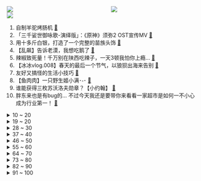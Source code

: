 <div >
	<a style="float:left;width:55%;" href = "https://github.com/anuraghazra/github-readme-stats">
	 <img src = "https://github-readme-stats.vercel.app/api?username=iuuuuuaena&theme=buefy&show_icons=true"/>
	</a>
	<a  style="float:right;width:45%" href = "https://github.com/anuraghazra/github-readme-stats">
	 <img  src="https://github-readme-stats.vercel.app/api/top-langs/?username=anuraghazra&layout=compact"/>
	</a>
	</div>

[![](https://img.shields.io/badge/jxd-@jxdgogogo.xyz-yellowgreen.svg)](https://www.jxdgogogo.xyz)<br>
1. 自制羊驼烤肠机 [:link:](//www.bilibili.com/video/BV16k4y1e7w3) <br>
2. 「三千娑世御咏歌-演绎版」：《原神》须弥2 OST宣传MV [:link:](//www.bilibili.com/video/BV1Xh4y1H72Q) <br>
3. 用十多斤白银，打造了一个完整的苗族头饰 [:link:](//www.bilibili.com/video/BV16c411n75c) <br>
4. 【乱飙】告诉老漠，我想吃鹅了 [:link:](//www.bilibili.com/video/BV1uM4y1y7UP) <br>
5. 辣椒致死量！千万别在陕西吃辣子，一天3顿我怕你上瘾… [:link:](//www.bilibili.com/video/BV1pc411H7Wk) <br>
6. 【冰冰vlog.008】春天的最后一个节气，以狼狈出海来告别 [:link:](//www.bilibili.com/video/BV1Sh4y1H75z) <br>
7. 友好又搞怪的生活小技巧 [:link:](//www.bilibili.com/video/BV1ov4y177Yj) <br>
8. 【鱼肉肉】一只野生姬小满･֊･ [:link:](//www.bilibili.com/video/BV1Pm4y127vM) <br>
9. 谁能获得三枚苏沃洛夫勋章？【小约翰】 [:link:](//www.bilibili.com/video/BV1Qv4y177CS) <br>
10. 胖东来也是有bug的… 不过今天我还是要带你来看看一家超市是如何一不小心成为行业第一！ [:link:](//www.bilibili.com/video/BV17L411e7pY) <br>
<details>
<summary>10 ~ 20</summary>

11. 和好朋友的对象聊天有多尴尬 [:link:](//www.bilibili.com/video/BV1tL411v7tv) <br>
12. 《崩坏：星穹铁道》星穹研习会01期——「走出家园」 [:link:](//www.bilibili.com/video/BV1as4y127qn) <br>
13. SEVENTEEN 10th Mini Album 'FML' Highlight Medley [:link:](//www.bilibili.com/video/BV1EL411v7rw) <br>
14. 就你**叫Happy猫啊？ [:link:](//www.bilibili.com/video/BV1uV4y1o7EB) <br>
15. 孔 明 走 单 骑 [:link:](//www.bilibili.com/video/BV1do4y1872k) <br>
16. 《只因你太美》BBOX+吉他 [:link:](//www.bilibili.com/video/BV1gs4y1A7Fs) <br>
17. 花3000元用时3小时吃了21道菜是什么样的体验【凭啥这么贵ep58- La Scène Ronde 之舞 by 山蒙】 [:link:](//www.bilibili.com/video/BV17o4y1j74i) <br>
18. 北京到沈阳800公里9小时45分钟，回家了，这次家人都被蒙在鼓里 [:link:](//www.bilibili.com/video/BV1dh4y1H7uK) <br>
19. 球2前33分钟究竟埋藏了多少细节？《流浪地球2》全片解析02 [:link:](//www.bilibili.com/video/BV1Ls4y1A79e) <br>
</details>
<details>
<summary>19 ~ 20</summary>

20. 小伙没钱去淄博吃烧烤，在家自制，没想到竟超好吃 [:link:](//www.bilibili.com/video/BV1yc411n7Au) <br>
21. 花千万买豪车不让进展台！劳斯莱斯车主被销售看不起.... [:link:](//www.bilibili.com/video/BV1ac411H72k) <br>
22. 什么队啊还要娘娘亲自排 [:link:](//www.bilibili.com/video/BV1wk4y1Y7Ce) <br>
23. 垃 圾 分 类 [:link:](//www.bilibili.com/video/BV15m4y127ye) <br>
24. 【崩坏学园2】新生篇完结曲——「起始之终」/ やなぎなぎ [:link:](//www.bilibili.com/video/BV1fT411W7V4) <br>
25. 快来看电影！ [:link:](//www.bilibili.com/video/BV1ao4y1h7Av) <br>
26. 151度的酒真的可以喝吗？喝完全身火辣辣的！ [:link:](//www.bilibili.com/video/BV17V4y1f7Up) <br>
27. 国籍一换，点赞百万！全是科技与狠活 [:link:](//www.bilibili.com/video/BV1bX4y167Zr) <br>
28. 国外极端动保破坏熊猫外交，跟风者明知是谣言仍在传播 [:link:](//www.bilibili.com/video/BV1Us4y1w78w) <br>
</details>
<details>
<summary>28 ~ 30</summary>

29. 后续来了家人们！！ [:link:](//www.bilibili.com/video/BV1Wg4y1M7YB) <br>
30. 退网一年，我治好了精神内耗。 [:link:](//www.bilibili.com/video/BV1x24y1c7aw) <br>
31. 按照观众描述画美少女4.0 [:link:](//www.bilibili.com/video/BV1gm4y127ko) <br>
32. 这也太不合理了吧 [:link:](//www.bilibili.com/video/BV1TV4y1f7S8) <br>
33. 变 形 金 刚 忍 界 大 战 [:link:](//www.bilibili.com/video/BV1zk4y1e7YD) <br>
34. 再见了儿子，爸爸妈妈去香港受苦了呜呜呜 [:link:](//www.bilibili.com/video/BV1AL411v79p) <br>
35. 大爷：强的不是我，而是我的八十岁！ [:link:](//www.bilibili.com/video/BV1T24y1c7Cw) <br>
36. 500块订的酒店一夜之间变成1600了！ [:link:](//www.bilibili.com/video/BV1Rm4y1172r) <br>
37. 【家有神兽】三战第三集预告：歼20双座版与无人僚机登场 [:link:](//www.bilibili.com/video/BV1pg4y1M77o) <br>
</details>
<details>
<summary>37 ~ 40</summary>

38. 破釜沉舟|| 项羽的军事才能是吹出来的还是真的？ [:link:](//www.bilibili.com/video/BV1KX4y1676s) <br>
39. 这一次摇到了撒哈拉！ [:link:](//www.bilibili.com/video/BV1X24y1F7si) <br>
40. 决定了，开一家女士理发店 [:link:](//www.bilibili.com/video/BV1KV4y1f75p) <br>
41. 众所周知，李白前期是无敌的 [:link:](//www.bilibili.com/video/BV1as4y1d7TQ) <br>
42. “可后来，我只曾在梦里见过这支摇” [:link:](//www.bilibili.com/video/BV1Fg4y1M7dc) <br>
43. 挑战！吃地球上最毒的鱼 [:link:](//www.bilibili.com/video/BV1w24y1c7bP) <br>
44. 怀疑宁财神喝醉以后写出的离奇故事《大笑江湖》！当年这部电影还挺火的... [:link:](//www.bilibili.com/video/BV1XL411e7d1) <br>
45. 探秘全世界最贵的汤！一碗流传了2500年的汤到底什么味道？ [:link:](//www.bilibili.com/video/BV12T411p7nf) <br>
46. 胖东来这样开榴莲、开到顾客满意为止 [:link:](//www.bilibili.com/video/BV1HX4y1676m) <br>
</details>
<details>
<summary>46 ~ 50</summary>

47. 你要欺负导师？ [:link:](//www.bilibili.com/video/BV1yh4y1H7Ax) <br>
48. “当各省风景都有了BGM” [:link:](//www.bilibili.com/video/BV1pc411n7yp) <br>
49. 她送你新鞋你把她踹兜里，我送你帝骑2.0你把我踹沟里。 [:link:](//www.bilibili.com/video/BV17v4y1n7up) <br>
50. 合作游戏？合作个屁！！！ [:link:](//www.bilibili.com/video/BV1no4y1j76m) <br>
51. 探秘纽约最贵餐厅！一顿饭吃了1200美金！！到底吃了点啥？ [:link:](//www.bilibili.com/video/BV1Ms4y1A7eJ) <br>
52. 【真人特效】小姐姐狂轰光头肌肉佬！ [:link:](//www.bilibili.com/video/BV1na4y1K7pz) <br>
53. 骑行去新疆，德令哈市休整一天，准备穿越六百公里无人区 [:link:](//www.bilibili.com/video/BV1GX4y167kn) <br>
54. 零经费 自拍《三体2：黑暗森林》（自制动画）第01集 [:link:](//www.bilibili.com/video/BV1ss4y127gi) <br>
55. 华晨宇《美好的事可不可以发生在我身上》声生不息·宝岛季 [:link:](//www.bilibili.com/video/BV1ac411H7uc) <br>
</details>
<details>
<summary>55 ~ 60</summary>

56. 国宾馆冰棍儿真来了，1965年老隐爷爷接待民国代总统李宗仁时就上它 [:link:](//www.bilibili.com/video/BV1Ac411H7Vy) <br>
57. 做游戏别学米哈游！什么都学只会害了你！ [:link:](//www.bilibili.com/video/BV1hX4y1z7rJ) <br>
58. 这就是钢化膜烤鸡吗？一整只抱着啃太过瘾了！ [:link:](//www.bilibili.com/video/BV1fX4y1z7CE) <br>
59. 电影最TOP：改变科幻影史！一口气看完《人猿星球》系列 [:link:](//www.bilibili.com/video/BV1Zm4y117EC) <br>
60. 丢人丢外地去了 [:link:](//www.bilibili.com/video/BV1gT411p7ep) <br>
61. 【半佛】疯魔武人，野王邵发明。 [:link:](//www.bilibili.com/video/BV1gL411v7uA) <br>
62. 他 几 乎 用 他 一 个 人 的 力 量 拯 救 了 一 个 国 家 [:link:](//www.bilibili.com/video/BV14X4y167fH) <br>
63. 小呆呆之拒绝道德绑架 [:link:](//www.bilibili.com/video/BV1qh4y1H7WK) <br>
64. 漂泊超哥初探秘，漂泊传企划世界观概念PV首曝！ [:link:](//www.bilibili.com/video/BV1Mc411H7zP) <br>
</details>
<details>
<summary>64 ~ 70</summary>

65. 可以学习一下《大刀进行曲》 [:link:](//www.bilibili.com/video/BV13v4y1E74H) <br>
66. 赴汤蹈火，竭诚为民！ [:link:](//www.bilibili.com/video/BV1uV4y1o7az) <br>
67. 模仿一下不同国家剧中人如何吃饭？该说不说，国产剧真的有真实住了吧？ [:link:](//www.bilibili.com/video/BV1wo4y1j7uZ) <br>
68. 【阿斗】一部让人拍案叫绝的悬疑片，最后1分钟的反转，颠覆了所有人的猜想！《玩命记忆》 [:link:](//www.bilibili.com/video/BV1wL411v7D9) <br>
69. 回家！ [:link:](//www.bilibili.com/video/BV1tv4y1n7xn) <br>
70. 放眼望去，全是瑕疵！吐槽《长空之王》【鉴定军事热门军事43.5】 [:link:](//www.bilibili.com/video/BV1uh411E7uF) <br>
71. 吃饭不排队景点不挤人才是我想要的 [:link:](//www.bilibili.com/video/BV1RX4y1z7c1) <br>
72. 来自“地狱”的绝美工艺品！ [:link:](//www.bilibili.com/video/BV1Ek4y1a7uq) <br>
73. 他只是想吃汉堡，他有什么错！【莽村日记】（完整版） [:link:](//www.bilibili.com/video/BV1Zv4y177CE) <br>
</details>
<details>
<summary>73 ~ 80</summary>

74. 铃芽老师来家访，不会还有人没写完作业吧？ [:link:](//www.bilibili.com/video/BV1Vo4y1h7Co) <br>
75. 原来我随手充个游戏皮肤的钱，在爸妈手里可以买这么多东西！ [:link:](//www.bilibili.com/video/BV1vo4y1j7Qg) <br>
76. 有谁会拒绝看恐龙跳钢管舞呢？快艾特你有趣的好朋友(⁎⁍̴̛ᴗ⁍̴̛⁎) [:link:](//www.bilibili.com/video/BV1BT411p7in) <br>
77. 网络高中生 VS 现实高中生 [:link:](//www.bilibili.com/video/BV1yP411S7Km) <br>
78. 卡尔：“他们的技能，我都有！”【献给LOL和王者玩家的DOTA2教学】 [:link:](//www.bilibili.com/video/BV1U24y1F7wD) <br>
79. 朴实无华淄博烧烤 [:link:](//www.bilibili.com/video/BV1Ph4y1s7gH) <br>
80. 6年不发歌，发歌就拿下“格莱美”的女人，欧美乐坛天后不是吹的 [:link:](//www.bilibili.com/video/BV1pV4y1Z77T) <br>
81. 断了兄弟的桃花运会如何? [:link:](//www.bilibili.com/video/BV1HX4y167sU) <br>
82. 什么东西不能加，就往里头加什么！ [:link:](//www.bilibili.com/video/BV1JV4y1f7xZ) <br>
</details>
<details>
<summary>82 ~ 90</summary>

83. 超越人眼极限！3000帧超清慢放昆虫起飞的神奇瞬间 [:link:](//www.bilibili.com/video/BV1ua4y1P7aR) <br>
84. 《三十而立》第一次喊 说 唱的结合。适合安静的听。 [:link:](//www.bilibili.com/video/BV1Fs4y1d7V5) <br>
85. 《 B 界 次 元 大 战 》 [:link:](//www.bilibili.com/video/BV1dv4y177Rr) <br>
86. 被导演放弃的故事，疯狂动物城另类版本，很致郁！ [:link:](//www.bilibili.com/video/BV1MV4y1f7qN) <br>
87. 极限烧脑！谁在说谎？八位路人中谁是真的电竞选手？ [:link:](//www.bilibili.com/video/BV1Kh411E7MB) <br>
88. 他是懂投影仪的 [:link:](//www.bilibili.com/video/BV1hc411H7LM) <br>
89. B站到底应该如何逆天改命？做了四年UP主的一些感想。 [:link:](//www.bilibili.com/video/BV1XN411w7ro) <br>
90. 社牛孕妇plus | 当一群孕妇穿上中年男装 [:link:](//www.bilibili.com/video/BV1ms4y1R7Fv) <br>
91. 面对逆境 敢于操作 自信即巅峰这才是李青 [:link:](//www.bilibili.com/video/BV1oL411e77p) <br>
</details>
<details>
<summary>91 ~ 100</summary>

92. 挑战150秒一个引体向上（原声版） [:link:](//www.bilibili.com/video/BV1GM411L7vM) <br>
93. 这是富豪一辈子只能吃一顿的饭 [:link:](//www.bilibili.com/video/BV1Fa4y1K7GF) <br>
94. 新疆喀什罗布烤鱼250元/条，老板大方请客，淡嘴哥再也不当大冤种 [:link:](//www.bilibili.com/video/BV1UT411p7w2) <br>
95. 数名外籍女子热衷晒中国游成功引起警方注意 [:link:](//www.bilibili.com/video/BV1ho4y1h7gE) <br>
96. 穿越589年的爱情，与迷题！ [:link:](//www.bilibili.com/video/BV1Ks4y1d76c) <br>
97. 女教授被荒野焚尸，全网舆论爆炸，三重真相反转震惊全印度！万字解说印度高分电影《宿敌》 [:link:](//www.bilibili.com/video/BV15m4y127hX) <br>
98. 《一拳超人》228话.埼玉无敌身份被曝光，龙卷为妹妹不惜得罪整个英雄协会！ [:link:](//www.bilibili.com/video/BV1DM4y1y7GH) <br>
99. 美团＆饿了么live金曲《Monica》 [:link:](//www.bilibili.com/video/BV1hL411e7sK) <br>
100. 叶冰裳早该死去，在她八岁那年 | 被嫌弃的叶冰裳的一生 （长月烬明） [:link:](//www.bilibili.com/video/BV1iP411S7Q7) <br>
</details>
